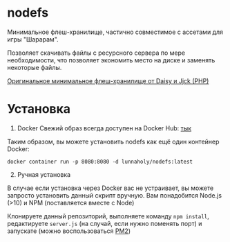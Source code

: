 # nodefs

Минимальное флеш-хранилище, частично совместимое с ассетами для игры "Шарарам".

Позволяет скачивать файлы с ресурсного сервера по мере необходимости, что позволяет экономить место на диске и заменять некоторые файлы.

[Оригинальное минимальное флеш-хранилище от Daisy и Jjck (PHP)](https://github.com/123jjck/ddplusplus/tree/master/misc/minfs)

# Установка

1. Docker
Свежий образ всегда доступен на Docker Hub: [тык](https://hub.docker.com/repository/docker/lunnaholy/nodefs)

Таким образом, вы можете установить nodefs как ещё один контейнер Docker:

`docker container run -p 8080:8080 -d lunnaholy/nodefs:latest`

2. Ручная установка

В случае если установка через Docker вас не устраивает, вы можете запросто установить данный скрипт вручную. Вам понадобится Node.js (>10) и NPM (поставляется вместе с Node)

Клонируете данный репозиторий, выполняете команду `npm install`, редактируете `server.js` (на случай, если нужно поменять порт) и запускате (можно воспользоваться [PM2](https://www.npmjs.com/package/pm2))
